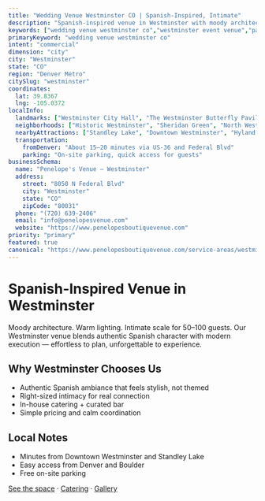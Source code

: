 ```yaml
---
title: "Wedding Venue Westminster CO | Spanish-Inspired, Intimate"
description: "Spanish-inspired venue in Westminster with moody architecture and intimate spaces for 50–100 guests. Authentic atmosphere and effortless hosting."
keywords: ["wedding venue westminster co","westminster event venue","party venues westminster","intimate venue westminster"]
primaryKeyword: "wedding venue westminster co"
intent: "commercial"
dimension: "city"
city: "Westminster"
state: "CO"
region: "Denver Metro"
citySlug: "westminster"
coordinates:
  lat: 39.8367
  lng: -105.0372
localInfo:
  landmarks: ["Westminster City Hall", "The Westminster Butterfly Pavilion", "Big Dry Creek Trail"]
  neighborhoods: ["Historic Westminster", "Sheridan Green", "North Westminster", "South Westminster"]
  nearbyAttractions: ["Standley Lake", "Downtown Westminster", "Hyland Hills"]
  transportation:
    fromDenver: "About 15–20 minutes via US-36 and Federal Blvd"
    parking: "On-site parking, quick access for guests"
businessSchema:
  name: "Penelope's Venue – Westminster"
  address:
    street: "8050 N Federal Blvd"
    city: "Westminster"
    state: "CO"
    zipCode: "80031"
  phone: "(720) 639-2406"
  email: "info@penelopesvenue.com"
  website: "https://www.penelopesboutiquevenue.com"
priority: "primary"
featured: true
canonical: "https://www.penelopesboutiquevenue.com/service-areas/westminster/"
---
```


# Spanish-Inspired Venue in Westminster

Moody architecture. Warm lighting. Intimate scale for 50–100 guests. Our Westminster venue blends authentic Spanish character with modern execution — effortless to plan, unforgettable to experience.

## Why Westminster Chooses Us
- Authentic Spanish ambiance that feels stylish, not themed
- Right-sized intimacy for real connection
- In-house catering + curated bar
- Simple pricing and calm coordination

## Local Notes
- Minutes from Downtown Westminster and Standley Lake
- Easy access from Denver and Boulder
- Free on-site parking

[See the space](/venue) · [Catering](/catering) · [Gallery](/gallery)


